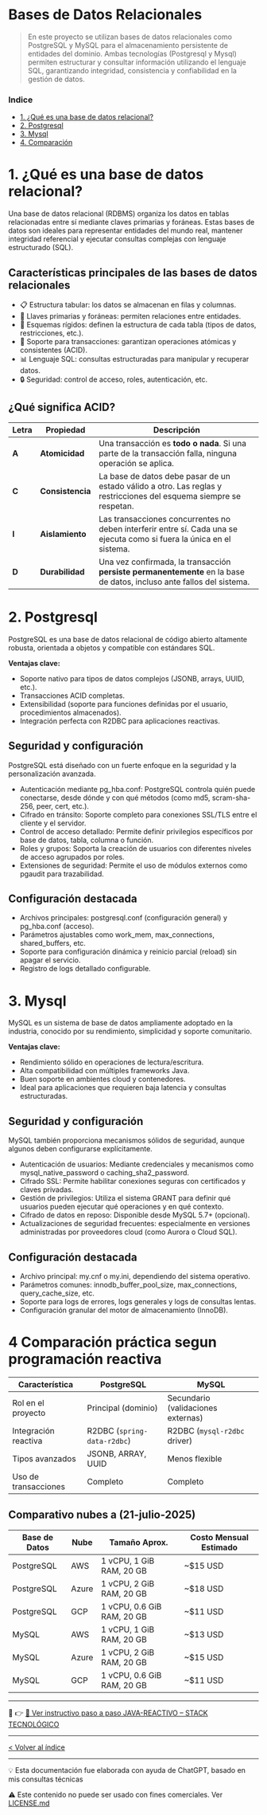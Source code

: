 # Bases de Datos Relacionales
> En este proyecto se utilizan bases de datos relacionales como PostgreSQL y MySQL para el almacenamiento persistente de entidades del dominio. Ambas tecnologías (Postgresql y Mysql) permiten estructurar y consultar información utilizando el lenguaje SQL, garantizando integridad, consistencia y confiabilidad en la gestión de datos.

### Indice

* [1. ¿Qué es una base de datos relacional?](#id1)
* [2. Postgresql](#id2)
* [3. Mysql](#id3)
* [4. Comparación](#id4)

# <div id='id1'/>
# 1. ¿Qué es una base de datos relacional?
Una base de datos relacional (RDBMS) organiza los datos en tablas relacionadas entre sí mediante claves primarias y foráneas. Estas bases de datos son ideales para representar entidades del mundo real, mantener integridad referencial y ejecutar consultas complejas con lenguaje estructurado (SQL).

## Características principales de las bases de datos relacionales
- 📋 Estructura tabular: los datos se almacenan en filas y columnas.
- 🔑 Llaves primarias y foráneas: permiten relaciones entre entidades.
- 📐 Esquemas rígidos: definen la estructura de cada tabla (tipos de datos, restricciones, etc.).
- 🧾 Soporte para transacciones: garantizan operaciones atómicas y consistentes (ACID).
- 📊 Lenguaje SQL: consultas estructuradas para manipular y recuperar datos.
- 🔒 Seguridad: control de acceso, roles, autenticación, etc.

## ¿Qué significa ACID?
| Letra | Propiedad        | Descripción                                                                                                            |
| ----- | ---------------- | ---------------------------------------------------------------------------------------------------------------------- |
| **A** | **Atomicidad**   | Una transacción es **todo o nada**. Si una parte de la transacción falla, ninguna operación se aplica.                 |
| **C** | **Consistencia** | La base de datos debe pasar de un estado válido a otro. Las reglas y restricciones del esquema siempre se respetan.    |
| **I** | **Aislamiento**  | Las transacciones concurrentes no deben interferir entre sí. Cada una se ejecuta como si fuera la única en el sistema. |
| **D** | **Durabilidad**  | Una vez confirmada, la transacción **persiste permanentemente** en la base de datos, incluso ante fallos del sistema.  |

# <div id='id2'/>
# 2. Postgresql
PostgreSQL es una base de datos relacional de código abierto altamente robusta, orientada a objetos y compatible con estándares SQL.

**Ventajas clave:**
- Soporte nativo para tipos de datos complejos (JSONB, arrays, UUID, etc.).
- Transacciones ACID completas.
- Extensibilidad (soporte para funciones definidas por el usuario, procedimientos almacenados).
- Integración perfecta con R2DBC para aplicaciones reactivas.

## Seguridad y configuración
PostgreSQL está diseñado con un fuerte enfoque en la seguridad y la personalización avanzada.

- Autenticación mediante pg_hba.conf: PostgreSQL controla quién puede conectarse, desde dónde y con qué métodos (como md5, scram-sha-256, peer, cert, etc.).
- Cifrado en tránsito: Soporte completo para conexiones SSL/TLS entre el cliente y el servidor.
- Control de acceso detallado: Permite definir privilegios específicos por base de datos, tabla, columna o función.
- Roles y grupos: Soporta la creación de usuarios con diferentes niveles de acceso agrupados por roles.
- Extensiones de seguridad: Permite el uso de módulos externos como pgaudit para trazabilidad.

## Configuración destacada
- Archivos principales: postgresql.conf (configuración general) y pg_hba.conf (acceso).
- Parámetros ajustables como work_mem, max_connections, shared_buffers, etc.
- Soporte para configuración dinámica y reinicio parcial (reload) sin apagar el servicio.
- Registro de logs detallado configurable.

# <div id='id3'/>
# 3. Mysql
MySQL es un sistema de base de datos ampliamente adoptado en la industria, conocido por su rendimiento, simplicidad y soporte comunitario.

**Ventajas clave:**
- Rendimiento sólido en operaciones de lectura/escritura.
- Alta compatibilidad con múltiples frameworks Java.
- Buen soporte en ambientes cloud y contenedores.
- Ideal para aplicaciones que requieren baja latencia y consultas estructuradas.

## Seguridad y configuración
MySQL también proporciona mecanismos sólidos de seguridad, aunque algunos deben configurarse explícitamente.

- Autenticación de usuarios: Mediante credenciales y mecanismos como mysql_native_password o caching_sha2_password.
- Cifrado SSL: Permite habilitar conexiones seguras con certificados y claves privadas.
- Gestión de privilegios: Utiliza el sistema GRANT para definir qué usuarios pueden ejecutar qué operaciones y en qué contexto.
- Cifrado de datos en reposo: Disponible desde MySQL 5.7+ (opcional).
- Actualizaciones de seguridad frecuentes: especialmente en versiones administradas por proveedores cloud (como Aurora o Cloud SQL).

## Configuración destacada
- Archivo principal: my.cnf o my.ini, dependiendo del sistema operativo.
- Parámetros comunes: innodb_buffer_pool_size, max_connections, query_cache_size, etc.
- Soporte para logs de errores, logs generales y logs de consultas lentas.
- Configuración granular del motor de almacenamiento (InnoDB).

# <div id='id4'/>
# 4 Comparación práctica segun programación reactiva
| Característica       | PostgreSQL                  | MySQL                              |
| -------------------- | --------------------------- | ---------------------------------- |
| Rol en el proyecto   | Principal (dominio)         | Secundario (validaciones externas) |
| Integración reactiva | R2DBC (`spring-data-r2dbc`) | R2DBC (`mysql-r2dbc` driver)       |
| Tipos avanzados      | JSONB, ARRAY, UUID          | Menos flexible                     |
| Uso de transacciones | Completo                    | Completo                           |

## Comparativo nubes a (21-julio-2025)

| Base de Datos | Nube  | Tamaño Aprox.              | Costo Mensual Estimado |
| ------------- | ----- | -------------------------- | ---------------------- |
| PostgreSQL    | AWS   | 1 vCPU, 1 GiB RAM, 20 GB   | \~\$15 USD             |
| PostgreSQL    | Azure | 1 vCPU, 2 GiB RAM, 20 GB   | \~\$18 USD             |
| PostgreSQL    | GCP   | 1 vCPU, 0.6 GiB RAM, 20 GB | \~\$11 USD             |
| MySQL         | AWS   | 1 vCPU, 1 GiB RAM, 20 GB   | \~\$13 USD             |
| MySQL         | Azure | 1 vCPU, 2 GiB RAM, 20 GB   | \~\$15 USD             |
| MySQL         | GCP   | 1 vCPU, 0.6 GiB RAM, 20 GB | \~\$11 USD             |


---

🔗 👉 [📘 Ver instructivo paso a paso JAVA-REACTIVO – STACK TECNOLÓGICO](../PRINCIPAL.md)

--- 

[< Volver al índice](../README.md)

---

💡 Esta documentación fue elaborada con ayuda de ChatGPT, basado en mis consultas técnicas

⚠️ Este contenido no puede ser usado con fines comerciales. Ver [LICENSE.md](../LICENSE.md)